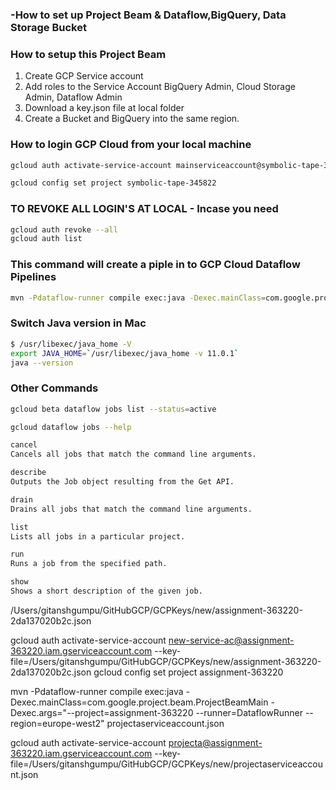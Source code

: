 ### -How to set up Project Beam & Dataflow,BigQuery, Data Storage Bucket

### How to setup this Project Beam

1. Create GCP Service account
2. Add roles to the Service Account BigQuery Admin, Cloud Storage Admin, Dataflow Admin
3. Download a key.json file at local folder
4. Create a Bucket and BigQuery into the same region.

### How to login GCP Cloud from your local machine
  ```sh
  gcloud auth activate-service-account mainserviceaccount@symbolic-tape-345822.iam.gserviceaccount.com --key-file=/Users/gitanshgumpu/GitHubGCP/GCPKeys/gssl/symbolic-tape-345822-b3a0589db198.json
  
  gcloud config set project symbolic-tape-345822
  ```

### TO REVOKE ALL LOGIN'S AT LOCAL - Incase you need
```sh
gcloud auth revoke --all
gcloud auth list
```
### This command will create a piple in to GCP Cloud Dataflow Pipelines
```sh
mvn -Pdataflow-runner compile exec:java -Dexec.mainClass=com.google.project.beam.ProjectBeamMain -Dexec.args="--project=symbolic-tape-345822 --runner=DataflowRunner --region=europe-west2"
```


### Switch Java version in Mac
```sh
$ /usr/libexec/java_home -V
export JAVA_HOME=`/usr/libexec/java_home -v 11.0.1`
java --version
```



### Other Commands
```sh
gcloud beta dataflow jobs list --status=active 

gcloud dataflow jobs --help

cancel
Cancels all jobs that match the command line arguments.

describe
Outputs the Job object resulting from the Get API.

drain
Drains all jobs that match the command line arguments.

list
Lists all jobs in a particular project.

run
Runs a job from the specified path.

show
Shows a short description of the given job.
```




/Users/gitanshgumpu/GitHubGCP/GCPKeys/new/assignment-363220-2da137020b2c.json

gcloud auth activate-service-account new-service-ac@assignment-363220.iam.gserviceaccount.com --key-file=/Users/gitanshgumpu/GitHubGCP/GCPKeys/new/assignment-363220-2da137020b2c.json
gcloud config set project assignment-363220

mvn -Pdataflow-runner compile exec:java -Dexec.mainClass=com.google.project.beam.ProjectBeamMain -Dexec.args="--project=assignment-363220 --runner=DataflowRunner --region=europe-west2"
projectaserviceaccount.json

gcloud auth activate-service-account projecta@assignment-363220.iam.gserviceaccount.com --key-file=/Users/gitanshgumpu/GitHubGCP/GCPKeys/new/projectaserviceaccount.json